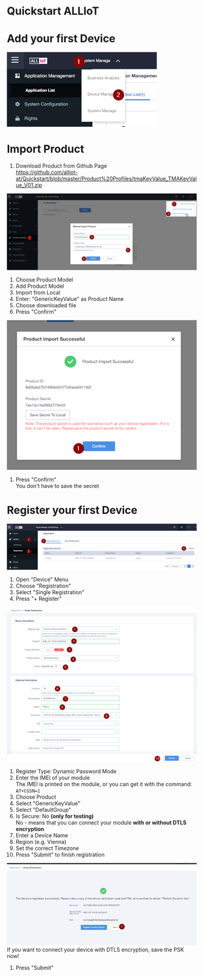 # Quickstart ALLIoT

# Add your first Device

![DeviceStep1](./images/DeviceStep1.png)

# Import Product
1. Download Product from Github Page  
https://github.com/alliot-at/Quickstart/blob/master/Product%20Profiles/tmaKeyValue_TMAKeyValue_V01.zip


![DeviceStep2](./images/DeviceStep2.png)  

1. Choose Product Model
2. Add Product Model
3. Import from Local
4. Enter: "GenericKeyValue" as Product Name
5. Choose downloaded file
6. Press "Confirm" 


![DeviceStep3](./images/DeviceStep3.png)  
1. Press "Confirm"  
   You don't have to save the secret

# Register your first Device

![DeviceStep4](./images/DeviceStep4.png)  
1. Open "Device" Menu
2. Choose "Registration"
3. Select "Single Registration"
4. Press "+ Register"

![DeviceStep5](./images/DeviceStep5.png)  
1. Register Type: Dynamic Password Mode
2. Enter the IMEI of your module  
   The IMEI is printed on the module, or you can get it with the command:  `AT+CGSN=1` 
3. Choose Product
4. Select "GenericKeyValue"
5. Select "DefaultGroup"
6. Is Secure: No  **(only for testing)**  
   No - means that you can connect your module **with or without DTLS encryption**
7. Enter a Device Name
8. Region (e.g. Vienna)
9. Set the correct Timezone
10. Press "Submit" to finish registration

![DeviceStep6](./images/DeviceStep6.png) 
If you want to connect your device with DTLS encryption, save the PSK now!
1. Press "Submit" 


